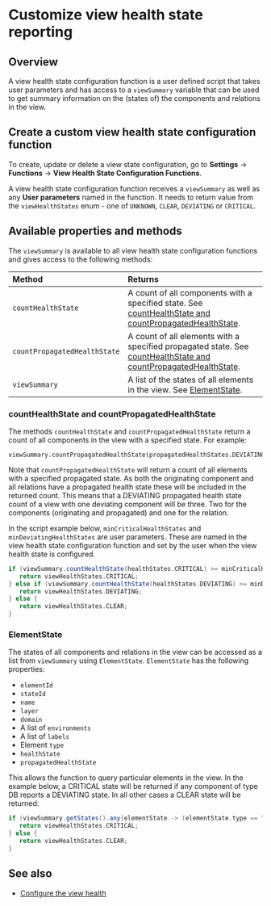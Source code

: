 # Customize view health state reporting

## Overview

A view health state configuration function is a user defined script that takes user parameters and has access to a `viewSummary` variable that can be used to get summary information on the \(states of\) the components and relations in the view.

## Create a custom view health state configuration function

To create, update or delete a view state configuration, go to **Settings** -&gt; **Functions**  -&gt; **View Health State Configuration Functions**.

A view health state configuration function receives a `viewSummary` as well as any **User parameters** named in the function. It needs to return value from the `viewHealthStates` enum - one of `UNKNOWN`, `CLEAR`, `DEVIATING` or `CRITICAL`. 

## Available properties and methods

The `viewSummary` is available to all view health state configuration functions and gives access to the following methods: 

| Method | Returns |
| :---|:---|
| `countHealthState` | A count of all components with a specified state. See [countHealthState and countPropagatedHealthState](#counthealthstate-and-countpropagatedstate). |
| `countPropagatedHealthState` | A count of all elements with a specified propagated state. See [countHealthState and countPropagatedHealthState](#counthealthstate-and-countpropagatedstate). |
| `viewSummary` | A list of the states of all elements in the view. See [ElementState](#elementstate). | 


### countHealthState and countPropagatedHealthState

The methods `countHealthState` and `countPropagatedHealthState` return a count of all components in the view with a specified state. For example:

```
viewSummary.countPropagatedHealthState(propagatedHealthStates.DEVIATING)
```

Note that `countPropagatedHealthState` will return a count of all elements with a specified propagated state. As both the originating component and all relations have a propagated health state these will be included in the returned count. This means that a DEVIATING propagated health state count of a view with one deviating component will be three. Two for the components (originating and propagated) and one for the relation.

In the script example below, `minCriticalHealthStates` and `minDeviatingHealthStates` are user parameters. These are named in the view health state configuration function and set by the user when the view health state is configured.

```groovy
if (viewSummary.countHealthState(healthStates.CRITICAL) >= minCriticalHealthStates) {
   return viewHealthStates.CRITICAL;
} else if (viewSummary.countHealthState(healthStates.DEVIATING) >= minDeviatingHealthStates) {
   return viewHealthStates.DEVIATING;
} else {
   return viewHealthStates.CLEAR;
}
```

### ElementState

The states of all components and relations in the view can be accessed as a list from `viewSummary` using `ElementState`. `ElementState` has the following properties: 

* `elementId`
* `stateId`
* `name`
* `layer`
* `domain`
*  A list of `environments`
*  A list of `labels`
*  Element `type`
*  `healthState`
*  `propagatedHealthState`
   
This allows the function to query particular elements in the view. In the example below, a CRITICAL state will be returned if any component of type DB reports a DEVIATING state. In all other cases a CLEAR state will be returned:

```groovy
if (viewSummary.getStates().any{elementState -> (elementState.type == "DB") && (elementState.healthState >= healthStates.DEVIATING ) } ) {
   return viewHealthStates.CRITICAL;
} else {
   return viewHealthStates.CLEAR;
}
```

## See also

* [Configure the view health](/use/health-state-and-event-notifications/configure-view-health.md)


